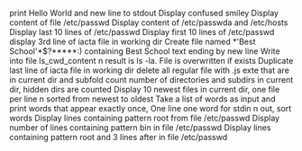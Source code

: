 print Hello World and new line to stdout
Display confused smiley
Display content of file /etc/passwd
Display content of /etc/passwda and /etc/hosts
Display last 10 lines of /etc/passwd
Display first 10 lines of /etc/passwd
display 3rd line of iacta file in working dir
Create file named \*\'Best School\'\*$\?\*\*\*\*\*:) containing Best School text ending by new line
Write into file ls_cwd_content n result is ls -la. File is overwritten if exists
Duplicate last line of iacta file in working dir
delete all regular file with .js exte that are in current dir and subfold
count number of directories and subdirs in current dir, hidden dirs are counted
Display 10 newest files in current dir, one file per line n sorted from newest to oldest
Take a list of words as input and print words that appear exactly once, One line one word for stdin n out, sort words
Display lines containing pattern root from file /etc/passwd
Display number of lines containing pattern bin in file /etc/passwd
Display lines containing pattern root and 3 lines after in file /etc/passwd
